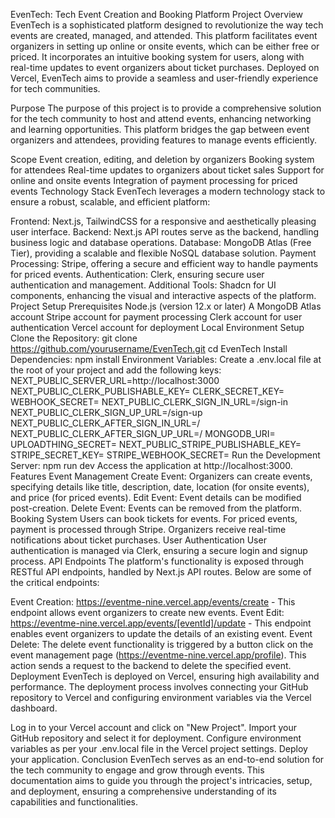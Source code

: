 EvenTech: Tech Event Creation and Booking Platform
Project Overview
EvenTech is a sophisticated platform designed to revolutionize the way tech events are created, managed, and attended. This platform facilitates event organizers in setting up online or onsite events, which can be either free or priced. It incorporates an intuitive booking system for users, along with real-time updates to event organizers about ticket purchases. Deployed on Vercel, EvenTech aims to provide a seamless and user-friendly experience for tech communities.

Purpose
The purpose of this project is to provide a comprehensive solution for the tech community to host and attend events, enhancing networking and learning opportunities. This platform bridges the gap between event organizers and attendees, providing features to manage events efficiently.

Scope
Event creation, editing, and deletion by organizers
Booking system for attendees
Real-time updates to organizers about ticket sales
Support for online and onsite events
Integration of payment processing for priced events
Technology Stack
EvenTech leverages a modern technology stack to ensure a robust, scalable, and efficient platform:

Frontend: Next.js, TailwindCSS for a responsive and aesthetically pleasing user interface.
Backend: Next.js API routes serve as the backend, handling business logic and database operations.
Database: MongoDB Atlas (Free Tier), providing a scalable and flexible NoSQL database solution.
Payment Processing: Stripe, offering a secure and efficient way to handle payments for priced events.
Authentication: Clerk, ensuring secure user authentication and management.
Additional Tools: Shadcn for UI components, enhancing the visual and interactive aspects of the platform.
Project Setup
Prerequisites
Node.js (version 12.x or later)
A MongoDB Atlas account
Stripe account for payment processing
Clerk account for user authentication
Vercel account for deployment
Local Environment Setup
Clone the Repository:
git clone https://github.com/yourusername/EvenTech.git
cd EvenTech
Install Dependencies:
npm install
Environment Variables: Create a .env.local file at the root of your project and add the following keys:
NEXT_PUBLIC_SERVER_URL=http://localhost:3000
NEXT_PUBLIC_CLERK_PUBLISHABLE_KEY=
CLERK_SECRET_KEY=
WEBHOOK_SECRET=
NEXT_PUBLIC_CLERK_SIGN_IN_URL=/sign-in
NEXT_PUBLIC_CLERK_SIGN_UP_URL=/sign-up
NEXT_PUBLIC_CLERK_AFTER_SIGN_IN_URL=/
NEXT_PUBLIC_CLERK_AFTER_SIGN_UP_URL=/
MONGODB_URI=
UPLOADTHING_SECRET=
NEXT_PUBLIC_STRIPE_PUBLISHABLE_KEY=
STRIPE_SECRET_KEY=
STRIPE_WEBHOOK_SECRET=
Run the Development Server:
npm run dev
Access the application at http://localhost:3000.
Features
Event Management
Create Event: Organizers can create events, specifying details like title, description, date, location (for onsite events), and price (for priced events).
Edit Event: Event details can be modified post-creation.
Delete Event: Events can be removed from the platform.
Booking System
Users can book tickets for events. For priced events, payment is processed through Stripe.
Organizers receive real-time notifications about ticket purchases.
User Authentication
User authentication is managed via Clerk, ensuring a secure login and signup process.
API Endpoints
The platform's functionality is exposed through RESTful API endpoints, handled by Next.js API routes. Below are some of the critical endpoints:

Event Creation: https://eventme-nine.vercel.app/events/create - This endpoint allows event organizers to create new events.
Event Edit: https://eventme-nine.vercel.app/events/[eventId]/update - This endpoint enables event organizers to update the details of an existing event.
Event Delete: The delete event functionality is triggered by a button click on the event management page (https://eventme-nine.vercel.app/profile). This action sends a request to the backend to delete the specified event.
Deployment
EvenTech is deployed on Vercel, ensuring high availability and performance. The deployment process involves connecting your GitHub repository to Vercel and configuring environment variables via the Vercel dashboard.

Log in to your Vercel account and click on "New Project".
Import your GitHub repository and select it for deployment.
Configure environment variables as per your .env.local file in the Vercel project settings.
Deploy your application.
Conclusion
EvenTech serves as an end-to-end solution for the tech community to engage and grow through events. This documentation aims to guide you through the project's intricacies, setup, and deployment, ensuring a comprehensive understanding of its capabilities and functionalities.